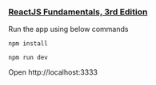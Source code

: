 ### [ReactJS Fundamentals, 3rd Edition](https://learning.oreilly.com/videos/reactjs-fundamentals-3rd/9780136612117)

Run the app using below commands

`npm install`

`npm run dev`

Open http://localhost:3333 

